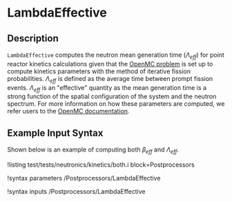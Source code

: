 # LambdaEffective

## Description

`LambdaEffective` computes the neutron mean generation time ($\Lambda_{eff}$) for point reactor kinetics calculations
given that the [OpenMC problem](OpenMCCellAverageProblem.md) is set up to compute kinetics parameters with
the method of iterative fission probabilities. $\Lambda_{eff}$ is defined as the average time between
prompt fission events. $\Lambda_{eff}$ is an "effective" quantity as the mean generation time is a strong function
of the spatial configuration of the system and the neutron spectrum. For more information on
how these parameters are computed, we refer users to the
[OpenMC documentation](https://docs.openmc.org/en/latest/usersguide/kinetics.html).

## Example Input Syntax

Shown below is an example of computing both $\beta_{eff}$ and $\Lambda_{eff}$.

!listing test/tests/neutronics/kinetics/both.i
  block=Postprocessors

!syntax parameters /Postprocessors/LambdaEffective

!syntax inputs /Postprocessors/LambdaEffective
